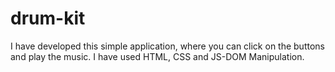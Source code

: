 # drum-kit
I have developed this simple application, where you can click on the buttons and play the music. I have used HTML, CSS and JS-DOM Manipulation.
